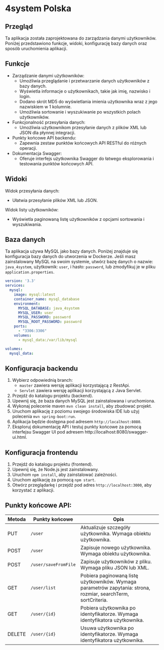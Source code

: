 # 4system Polska

## Przegląd

Ta aplikacja została zaprojektowana do zarządzania danymi użytkowników. Poniżej przedstawiono funkcje, widoki, konfigurację bazy danych oraz sposób uruchomienia aplikacji.

## Funkcje

- Zarządzanie danymi użytkowników:
    - Umożliwia przeglądanie i przetwarzanie danych użytkowników z bazy danych.
    - Wyświetla informacje o użytkownikach, takie jak imię, nazwisko i login.
    - Dodano skrót MD5 do wyświetlania imienia użytkownika wraz z jego nazwiskiem w 1 kolumnie.
    - Umożliwia sortowanie i wyszukiwanie po wszystkich polach użytkowników.
- Funkcjonalność przesyłania danych:
    - Umożliwia użytkownikom przesyłanie danych z plików XML lub JSON dla płynnej integracji.
- Punkty końcowe API backendu:
    - Zapewnia zestaw punktów końcowych API RESTful do różnych operacji.
- Dokumentacja Swagger:
    - Oferuje interfejs użytkownika Swagger do łatwego eksplorowania i testowania punktów końcowych API.

## Widoki

Widok przesyłania danych:
- Ułatwia przesyłanie plików XML lub JSON.

Widok listy użytkowników:
- Wyświetla paginowaną listę użytkowników z opcjami sortowania i wyszukiwania.

## Baza danych
Ta aplikacja używa MySQL jako bazy danych. Poniżej znajduje się konfiguracja bazy danych do utworzenia w Dockerze.
Jeśli masz zainstalowany MySQL na swoim systemie, utwórz bazę danych o nazwie: `java_4system`, użytkownik: `user`,
i hasło: `password`, lub zmodyfikuj je w pliku `application.properties`.

```yaml
version: '3.3'
services:
  mysql:
    image: mysql:latest
    container_name: mysql_database
    environment:
      MYSQL_DATABASE: java_4system
      MYSQL_USER: user
      MYSQL_PASSWORD: password
      MYSQL_ROOT_PASSWORD: password
    ports:
      - "3306:3306"
    volumes:
      - mysql_data:/var/lib/mysql

volumes:
  mysql_data:
```

## Konfiguracja backendu

1. Wybierz odpowiednią branch:
    - `master` zawiera wersję aplikacji korzystającą z RestApi.
    - `Servlet` zawiera wersję aplikacji korzystającą z Java Servlet.
2. Przejdź do katalogu projektu (backend).
3. Upewnij się, że baza danych MySQL jest zainstalowana i uruchomiona.
4. Wykonaj polecenie maven `mvn clean install`, aby zbudować projekt.
5. Uruchom aplikację z poziomu swojego środowiska IDE lub użyj polecenia `mvn spring-boot:run`.
6. Aplikacja będzie dostępna pod adresem `http://localhost:8080`.
7. Eksploruj dokumentację API i testuj punkty końcowe za pomocą interfejsu Swagger UI pod adresem http://localhost:8080/swagger-ui.html.

## Konfiguracja frontendu

1. Przejdź do katalogu projektu (frontend).
2. Upewnij się, że Node.js jest zainstalowany.
3. Uruchom `npm install`, aby zainstalować zależności.
4. Uruchom aplikację za pomocą `npm start`.
5. Otwórz przeglądarkę i przejdź pod adres `http://localhost:3000`, aby korzystać z aplikacji.

## Punkty końcowe API:

| Metoda | Punkty końcowe         | Opis                                              |
|--------|------------------------|---------------------------------------------------|
| PUT    | `/user`                | Aktualizuje szczegóły użytkownika. Wymaga obiektu użytkownika. |
| POST   | `/user`                | Zapisuje nowego użytkownika. Wymaga obiektu użytkownika. |
| POST   | `/user/saveFromFile`   | Zapisuje użytkowników z pliku. Wymaga pliku JSON lub XML. |
| GET    | `/user/list`           | Pobiera paginowaną listę użytkowników. Wymaga parametrów zapytania: strona, rozmiar, searchTerm, sortCriteria. |
| GET    | `/user/{id}`           | Pobiera użytkownika po identyfikatorze. Wymaga identyfikatora użytkownika. |
| DELETE | `/user/{id}`           | Usuwa użytkownika po identyfikatorze. Wymaga identyfikatora użytkownika. |
